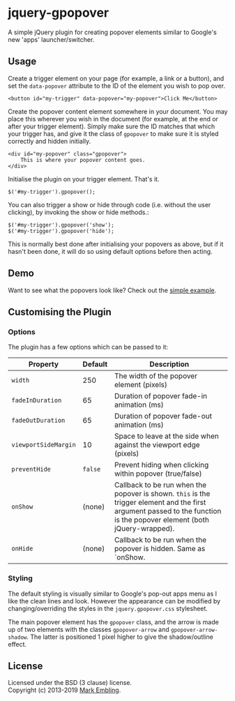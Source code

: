 # jquery-gpopover

A simple jQuery plugin for creating popover elements similar to Google's new 'apps' launcher/switcher.

## Usage

Create a trigger element on your page (for example, a link or a button), and set the `data-popover` attribute to the ID of the element you wish to pop over.

    <button id="my-trigger" data-popover="my-popover">Click Me</button>

Create the popover content element somewhere in your document. You may place this wherever you wish in the document (for example, at the end or after your trigger element). Simply make sure the ID matches that which your trigger has, and give it the class of `gpopover` to make sure it is styled correctly and hidden initially.

    <div id="my-popover" class="gpopover">
        This is where your popover content goes.
    </div>

Initialise the plugin on your trigger element. That's it.

    $('#my-trigger').gpopover();

You can also trigger a show or hide through code (i.e. without the user clicking), by invoking the show or hide methods.:

    $('#my-trigger').gpopover('show');
    $('#my-trigger').gpopover('hide');

This is normally best done after initialising your popovers as above, but if it hasn't been done, it will do so using default options before then acting.

## Demo

Want to see what the popovers look like? Check out the [simple example](http://markembling.github.io/jquery-gpopover/).

## Customising the Plugin

### Options

The plugin has a few options which can be passed to it:

| Property             | Default | Description                                                                                                                                                             |
| -------------------- | ------- | ----------------------------------------------------------------------------------------------------------------------------------------------------------------------- |
| `width`              | 250     | The width of the popover element (pixels)                                                                                                                               |
| `fadeInDuration`     | 65      | Duration of popover fade-in animation (ms)                                                                                                                              |
| `fadeOutDuration`    | 65      | Duration of popover fade-out animation (ms)                                                                                                                             |
| `viewportSideMargin` | 10      | Space to leave at the side when against the viewport edge (pixels)                                                                                                      |
| `preventHide`        | `false` | Prevent hiding when clicking within popover (true/false)                                                                                                                |
| `onShow`             | (none)  | Callback to be run when the popover is shown. `this` is the trigger element and the first argument passed to the function is the popover element (both jQuery-wrapped). |
| `onHide`             | (none)  | Callback to be run when the popover is hidden. Same as `onShow.                                                                                                         |

### Styling

The default styling is visually similar to Google's pop-out apps menu as I like the clean lines and look. However the appearance can be modified by changing/overriding the styles in the `jquery.gpopover.css` stylesheet.

The main popover element has the `gpopover` class, and the arrow is made up of two elements with the classes `gpopover-arrow` and `gpopover-arrow-shadow`. The latter is positioned 1 pixel higher to give the shadow/outline effect.

## License

Licensed under the BSD (3 clause) license.  
Copyright (c) 2013-2019 [Mark Embling](markembling.info).
